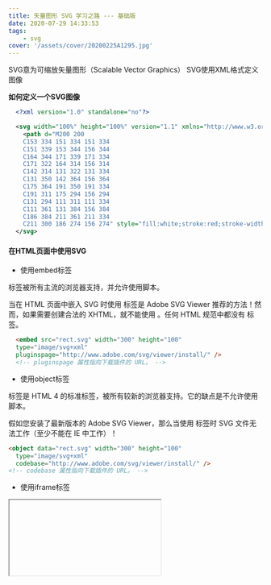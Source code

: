 ```yaml
---
title: 矢量图形 SVG 学习之路 --- 基础版
date: 2020-07-29 14:33:53
tags:
    - svg
cover: '/assets/cover/20200225A1295.jpg'
---
```


  SVG意为可缩放矢量图形（Scalable Vector Graphics）
  SVG使用XML格式定义图像

  **如何定义一个SVG图像**

  ~~~xml
    <?xml version="1.0" standalone="no"?>

    <svg width="100%" height="100%" version="1.1" xmlns="http://www.w3.org/2000/svg">
      <path d="M200 200
      C153 334 151 334 151 334
      C151 339 153 344 156 344
      C164 344 171 339 171 334
      C171 322 164 314 156 314
      C142 314 131 322 131 334
      C131 350 142 364 156 364
      C175 364 191 350 191 334
      C191 311 175 294 156 294
      C131 294 111 311 111 334
      C111 361 131 384 156 384
      C186 384 211 361 211 334
      C211 300 186 274 156 274" style="fill:white;stroke:red;stroke-width:2;"></path>
    </svg>
  ~~~

#### 在HTML页面中使用SVG

  * 使用embed标签

  <embed> 标签被所有主流的浏览器支持，并允许使用脚本。

  当在 HTML 页面中嵌入 SVG 时使用 <embed> 标签是 Adobe SVG Viewer 推荐的方法！然而，如果需要创建合法的 XHTML，就不能使用 <embed>。任何 HTML 规范中都没有 <embed> 标签。

  ~~~html
    <embed src="rect.svg" width="300" height="100" 
    type="image/svg+xml"
    pluginspage="http://www.adobe.com/svg/viewer/install/" />
    <!-- pluginspage 属性指向下载插件的 URL。 -->
  ~~~

  * 使用object标签

  <object> 标签是 HTML 4 的标准标签，被所有较新的浏览器支持。它的缺点是不允许使用脚本。

  假如您安装了最新版本的 Adobe SVG Viewer，那么当使用 <object> 标签时 SVG 文件无法工作（至少不能在 IE 中工作）！

  ~~~html
  <object data="rect.svg" width="300" height="100" 
    type="image/svg+xml"
    codebase="http://www.adobe.com/svg/viewer/install/" />
  <!-- codebase 属性指向下载插件的 URL。 -->
  ~~~

  * 使用iframe标签

  <iframe> 标签可工作在大部分的浏览器中

  ~~~html
    <iframe src="rect.svg" width="300" height="100"></iframe>
  ~~~

  #### SVG图像图形

  * svg矩形 <rect>
  * svg圆形 <circle>
  * svg椭圆 <ellipse>
  * svg线 <line>
  * svg折线 <polyline>
  * svg多边形 <polygon>
  * svg路径 <path>
  * style 矩形样式
      * fill 定义矩形的填充颜色
      * stroke-width 矩形边框的宽度
      * stroke 矩形边框的颜色
      * fill-opacity 定义填充颜色透明度 合法范围 0 - 1
      * stroke-opacity 定义笔触颜色透明度 合法范围 0 - 1
    
  **SVG矩形**

    rect标签可以用来创建矩形，以及矩形的变种

    ~~~xml
      <?xml version="1.0" standalone="no"?>
      <svg width="100%" height="100%" version="1.1"
      xmlns="http://www.w3.org/2000/svg">
        <rect width="300" height="100"
        style="fill:rgb(0,0,255);stroke-width:1;
        stroke:rgb(0,0,0)"/>
      </svg>
    ~~~

    * width 矩形的高度和宽度
    * height 矩形的宽度
    * x 定义矩形的左侧位置
    * y 定义矩形的右侧位置
    * rx ry 属性可使矩形产生圆角

  **SVG圆形**

    circle 标签可用来创建一个圆

    ~~~xml
      <svg xmlns="http://www.w3.org/2000/svg" version="1.1">
        <circle cx="100" cy="50" r="40" stroke="black"
        stroke-width="2" fill="red"/>
      </svg>
    ~~~

    * cx, cy 定义圆点的x和y坐标，如果省略cx和cy，圆的中心会被设置为（0,0）
    * r 定义圆的半径

  **SVG椭圆**

    ellipse 标签用来创建一个椭圆

    椭圆有不同的x和y半径，而圆的x和y的半径是相同的

    ~~~xml
      <svg xmlns="http://www.w3.org/2000/svg" version="1.1">
        <ellipse cx="240" cy="100" rx="220" ry="30" style="fill:purple"/>
        <ellipse cx="220" cy="70" rx="190" ry="20" style="fill:lime"/>
        <ellipse cx="210" cy="45" rx="170" ry="15" style="fill:yellow"/>
      </svg>
    ~~~

    * cx 定义椭圆中心的x坐标
    * cy 定义椭圆中心的y坐标
    * rx 定义椭圆水平半径
    * ry 定义椭圆垂直半径

  **SVG直线**

    line 元素用来创建一个直线

    ~~~xml
      <svg xmlns="http://www.w3.org/2000/svg" version="1.1">
        <line x1="0" y1="0" x2="200" y2="200"
        style="stroke:rgb(255,0,0);stroke-width:2"/>
      </svg>
    ~~~

    * x1 在x轴定义线条开始的地方
    * y1 在y轴定义线条开始的地方
    * x2 在x轴定义线条结束的地方
    * y2 在y轴定义线条结束的地方

  **SVG多边形**

    polyline 用来创建含有不少于三个边的图形，多边形是由直线组成的，其形状是封闭的

    ~~~xml
      <svg  height="210" width="500">
        <polygon points="200,10 250,190 160,210"
        style="fill:lime;stroke:purple;stroke-width:1"/>
      </svg>
    ~~~

    points 属性定义多边形的每个角的x和y坐标

    * fill-rule
      SVG图片填充规则通过fill-rule来指定

      fill-rule 用于指定使用哪一种算法去判断画布上的某区域是否属于该图形内部

      * `nonzero` 字面意思上是非零， 按照这个规则 要判断一个点是否在图形内，则从该点做任意方向的一条射线，然后检测射线与图形路径的交点情况，从零开始计数，如果从左向右穿过射线则计数加一，从右到左穿过射线则计数减1 如果结果为0则认为点在图形外部，否则认为在内部
      * `evenodd` 字面意思是“奇偶”。按该规则，要判断一个点是否在图形内，从该点作任意方向的一条射线，然后检测射线与图形路径的交点的数量。如果结果是奇数则认为点在内部，是偶数则认为点在外部。
  
  **SVG曲线**

    polyline 用于创建任何只有直线的形状

    ~~~xml
    <!-- 折线型曲线 -->
      <svg xmlns="http://www.w3.org/2000/svg" version="1.1">
        <polyline points="20,20 40,25 60,40 80,120 120,140 200,180"
        style="fill:none;stroke:black;stroke-width:3" />
      </svg>
    <!-- 楼梯型曲线 -->
      <svg xmlns="http://www.w3.org/2000/svg" version="1.1">
        <polyline points="0,40 40,40 40,80 80,80 80,120 120,120 120,160" style="fill:white;stroke:red;stroke-width:4" />
      </svg>
    ~~~

  **SVG路径**

    path 元素用于定义一个路径

    * M = moveto  移动到
    * L = lineto  线路到
    * H = horizontal lineto  水平线到
    * V = vertical lineto  垂直线到
    * C = curveto   曲线
    * S = smooth curveto  平滑曲线
    * Q = quadratic Bézier curve  二次Bézier曲线
    * T = smooth quadratic Bézier curveto  光滑二次Bézier曲线
    * A = elliptical Arc  椭圆弧
    * Z = closepath  闭合路径

    以上所有命令均允许小写字母。大写表示绝对定位，小写表示相对定位

    ~~~xml
      <svg xmlns="http://www.w3.org/2000/svg" version="1.1">
        <path id="lineAB" d="M 100 350 l 150 -300" stroke="red"
        stroke-width="3" fill="none" />
        <path id="lineBC" d="M 250 50 l 150 300" stroke="red"
        stroke-width="3" fill="none" />
        <path d="M 175 200 l 150 0" stroke="green" stroke-width="3"
        fill="none" />
        <path d="M 100 350 q 150 -300 300 0" stroke="blue"
        stroke-width="5" fill="none" />
        <!-- Mark relevant points -->
        <g stroke="black" stroke-width="3" fill="black">
          <circle id="pointA" cx="100" cy="350" r="3" />
          <circle id="pointB" cx="250" cy="50" r="3" />
          <circle id="pointC" cx="400" cy="350" r="3" />
        </g>
        <!-- Label the points -->
        <g font-size="30" font="sans-serif" fill="black" stroke="none"
        text-anchor="middle">
          <text x="100" y="350" dx="-30">A</text>
          <text x="250" y="50" dy="-10">B</text>
          <text x="400" y="350" dx="30">C</text>
        </g>
      </svg>
    ~~~

    **SVG文本**

    text 用于定义文本

    ~~~xml
      <svg xmlns="http://www.w3.org/2000/svg" version="1.1">
        <text x="0" y="15" fill="red">I love SVG</text>
      </svg>
    ~~~

    * x 表示x轴的起始点
    * y 表示y轴的起始点
    * transform 动画

#### SVG 样式设置

  **Stroke 属性**

  * stroke stroke 属性定义了一条线，文本或元素轮廓颜色

  * stroke-width 属性定义了线 文本或者元素轮廓的厚度

  * stroke-linecap 属性定义了不同类型的开放路径的终结  可选参数  butt,round,square

  ~~~xml
    <svg xmlns="http://www.w3.org/2000/svg" version="1.1">
      <g fill="none" stroke="black" stroke-width="6">
        <path stroke-linecap="butt" d="M5 20 l215 0" />
        <path stroke-linecap="round" d="M5 40 l215 0" />
        <path stroke-linecap="square" d="M5 60 l215 0" />
      </g>
    </svg>
  ~~~

  * stroke-dasharray 用于创建虚线 
  
  ~~~xml
    <svg xmlns="http://www.w3.org/2000/svg" version="1.1">
      <g fill="none" stroke="black" stroke-width="4">
        <path stroke-dasharray="5,5" d="M5 20 l215 0" />
        <path stroke-dasharray="10,10" d="M5 40 l215 0" />
        <path stroke-dasharray="20,10,5,5,5,10" d="M5 60 l215 0" />
      </g>
    </svg>
    <!-- 注：stroke-dasharray: [实，虚，实，虚，实，虚，实，虚 ··· ···] -->
  ~~~